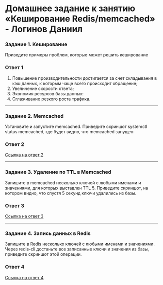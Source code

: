 # Домашнее задание к занятию «Кеширование Redis/memcached» - Логинов Даниил

### Задание 1. Кеширование

Приведите примеры проблем, которые может решить кеширование

### Ответ 1

1. Повышение производительности достигается за счет складывания в кэш данных, к которым чаще всего происходит обращение;
2. Увеличение скорости ответа;
3. Экономия ресурсов базы данных:
4. Сглаживание резкого роста трафика. 

----

### Задание 2. Memcached

Установите и запустите memcached.
Приведите скриншот systemctl status memcached, где будет видно, что memcached запущен

### Ответ 2

[Ссылка на ответ 2](https://github.com/Loginochka/sdb-hw/blob/main/cache/media/memcached_status.png)

----

### Задание 3. Удаление по TTL в Memcached

Запишите в memcached несколько ключей с любыми именами и значениями, для которых выставлен TTL 5.
Приведите скриншот, на котором видно, что спустя 5 секунд ключи удалились из базы.

### Ответ 3

[Ссылка на ответ 3](https://github.com/Loginochka/sdb-hw/blob/main/cache/media/memcache_data_stored.png)

----

### Задание 4. Запись данных в Redis

Запишите в Redis несколько ключей с любыми именами и значениями.
Через redis-cli достаньте все записанные ключи и значения из базы, приведите скриншот этой операции.

### Ответ 4

[Ссылка на ответ 4](https://github.com/Loginochka/sdb-hw/blob/main/cache/media/redis_data_stored.png)